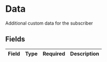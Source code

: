 # Data

Additional custom data for the subscriber


## Fields

| Field       | Type        | Required    | Description |
| ----------- | ----------- | ----------- | ----------- |